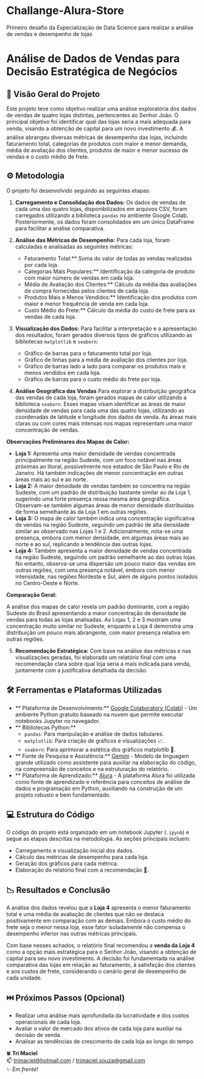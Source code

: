 # Challange-Alura-Store

Primeiro desafio da Especialização de Data Science para realizar a análise de vendas e desempenho de lojas

# Análise de Dados de Vendas para Decisão Estratégica de Negócios

## 🚀 Visão Geral do Projeto

Este projeto teve como objetivo realizar uma análise exploratória dos dados de vendas de quatro lojas distintas, pertencentes ao Senhor João. O principal objetivo foi identificar qual das lojas seria a mais adequada para venda, visando a obtenção de capital para um novo investimento 💰. A análise abrangeu diversas métricas de desempenho das lojas, incluindo faturamento total, categorias de produtos com maior e menor demanda, média de avaliação dos clientes, produtos de maior e menor sucesso de vendas e o custo médio de frete.

## ⚙️ Metodologia

O projeto foi desenvolvido seguindo as seguintes etapas:

1.  **Carregamento e Consolidação dos Dados:** Os dados de vendas de cada uma das quatro lojas, disponibilizados em arquivos CSV, foram carregados utilizando a biblioteca `pandas` no ambiente Google Colab. Posteriormente, os dados foram consolidados em um único DataFrame para facilitar a análise comparativa.

2.  **Análise das Métricas de Desempenho:** Para cada loja, foram calculadas e analisadas as seguintes métricas:
    * Faturamento Total:** Soma do valor de todas as vendas realizadas por cada loja.
    * Categorias Mais Populares:** Identificação da categoria de produto com maior número de vendas em cada loja.
    * Média de Avaliação dos Clientes:** Cálculo da média das avaliações de compra fornecidas pelos clientes de cada loja.
    * Produtos Mais e Menos Vendidos:** Identificação dos produtos com maior e menor frequência de venda em cada loja.
    * Custo Médio do Frete:** Cálculo da média do custo de frete para as vendas de cada loja.

3.  **Visualização dos Dados:** Para facilitar a interpretação e a apresentação dos resultados, foram gerados diversos tipos de gráficos utilizando as bibliotecas `matplotlib` e `seaborn`:
    * Gráfico de barras para o faturamento total por loja.
    * Gráfico de linhas para a média de avaliação dos clientes por loja.
    * Gráfico de barras lado a lado para comparar os produtos mais e menos vendidos em cada loja.
    * Gráfico de barras para o custo médio do frete por loja.

4. **Análise Geográfica das Vendas**
Para explorar a distribuição geográfica das vendas de cada loja, foram gerados mapas de calor utilizando a biblioteca `seaborn`. Esses mapas visam identificar as áreas de maior densidade de vendas para cada uma das quatro lojas, utilizando as coordenadas de latitude e longitude dos dados de venda. As áreas mais claras ou com cores mais intensas nos mapas representam uma maior concentração de vendas.

**Observações Preliminares dos Mapas de Calor:**

* **Loja 1:** Apresenta uma maior densidade de vendas concentrada principalmente na região Sudeste, com um foco notável nas áreas próximas ao litoral, possivelmente nos estados de São Paulo e Rio de Janeiro. Há também indicações de menor concentração em outras áreas mais ao sul e ao norte.
* **Loja 2:** A maior densidade de vendas também se concentra na região Sudeste, com um padrão de distribuição bastante similar ao da Loja 1, sugerindo uma forte presença nessa mesma área geográfica. Observam-se também algumas áreas de menor densidade distribuídas de forma semelhante às da Loja 1 em outras regiões.
* **Loja 3:** O mapa de calor também indica uma concentração significativa de vendas na região Sudeste, seguindo um padrão de alta densidade similar ao observado nas Lojas 1 e 2. Adicionalmente, nota-se uma presença, embora com menor densidade, em algumas áreas mais ao norte e ao sul, replicando a tendência das outras lojas.
* **Loja 4:** Também apresenta a maior densidade de vendas concentrada na região Sudeste, seguindo um padrão semelhante ao das outras lojas. No entanto, observa-se uma dispersão um pouco maior das vendas em outras regiões, com uma presença notável, embora com menor intensidade, nas regiões Nordeste e Sul, além de alguns pontos isolados no Centro-Oeste e Norte.

**Comparação Geral:**

A análise dos mapas de calor revela um padrão dominante, com a região Sudeste do Brasil apresentando a maior concentração de densidade de vendas para todas as lojas analisadas. As Lojas 1, 2 e 3 mostram uma concentração muito similar no Sudeste, enquanto a Loja 4 demonstra uma distribuição um pouco mais abrangente, com maior presença relativa em outras regiões.

5.  **Recomendação Estratégica:** Com base na análise das métricas e nas visualizações geradas, foi elaborado um relatório final com uma recomendação clara sobre qual loja seria a mais indicada para venda, juntamente com a justificativa detalhada da decisão.

## 🛠️ Ferramentas e Plataformas Utilizadas

* ** Plataforma de Desenvolvimento:** [Google Colaboratory (Colab)](https://colab.research.google.com/) - Um ambiente Python gratuito baseado na nuvem que permite executar notebooks Jupyter no navegador.
* ** Bibliotecas Python:**
    * `pandas`: Para manipulação e análise de dados tabulares.
    * `matplotlib`: Para criação de gráficos e visualizações 📈.
    * `seaborn`: Para aprimorar a estética dos gráficos matplotlib 🎨.
* ** Fonte de Pesquisa e Assistência:** [Gemini](https://gemini.google.com/) - Modelo de linguagem grande utilizado como assistente para auxiliar na elaboração do código, na compreensão de conceitos e na estruturação do relatório.
* ** Plataforma de Aprendizado:** [Alura](https://www.alura.com.br/) - A plataforma Alura foi utilizada como fonte de aprendizado e referência para conceitos de análise de dados e programação em Python, auxiliando na construção de um projeto robusto e bem fundamentado.

## 💻 Estrutura do Código

O código do projeto está organizado em um notebook Jupyter (`.ipynb`) e segue as etapas descritas na metodologia. As seções principais incluem:

* Carregamento e visualização inicial dos dados.
* Cálculo das métricas de desempenho para cada loja.
* Geração dos gráficos para cada métrica.
* Elaboração do relatório final com a recomendação 📝.

## 📉 Resultados e Conclusão

A análise dos dados revelou que a **Loja 4** apresenta o menor faturamento total e uma média de avaliação de clientes que não se destaca positivamente em comparação com as demais. Embora o custo médio do frete seja o menor nessa loja, esse fator isoladamente não compensa o desempenho inferior nas outras métricas principais.

Com base nesses achados, o relatório final recomendou a **venda da Loja 4** como a opção mais estratégica para o Senhor João, visando a obtenção de capital para seu novo investimento. A decisão foi fundamentada na análise comparativa das lojas em relação ao faturamento, à satisfação dos clientes e aos custos de frete, considerando o cenário geral de desempenho de cada unidade.

## ⏭️ Próximos Passos (Opcional)

*  Realizar uma análise mais aprofundada da lucratividade e dos custos operacionais de cada loja.
*  Avaliar o valor de mercado dos ativos de cada loja para auxiliar na decisão de venda.
*  Analisar as tendências de crescimento de cada loja ao longo do tempo.

🍀 **Tri Maciel**  
📫 [trimaciel@hotmail.com](mailto:trimaciel@hotmail.com) / [trimaciel.souza@gmail.com](mailto:trimaciel.souza@gmail.com)  
✨ *Em frente!*

